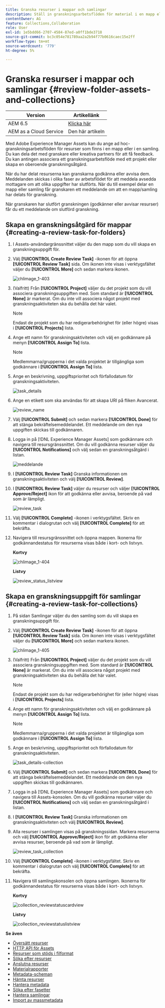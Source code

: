 ```yaml
---
title: Granska resurser i mappar och samlingar
description: Ställ in granskningsarbetsflöden för material i en mapp eller en samling och dela dem med granskare eller kreativa partners för att få feedback.
contentOwner: AG
feature: Collections,Collaboration
role: User
exl-id: 1e5bdd66-2707-4584-87ed-a0ff1bde3718
source-git-commit: bc3c054e781789aa2a2b94f77b0616caec15e2ff
workflow-type: tm+mt
source-wordcount: '779'
ht-degree: 5%

---
```


# Granska resurser i mappar och samlingar {#review-folder-assets-and-collections}

| Version | Artikellänk |
| -------- | ---------------------------- |
| AEM 6.5 | [Klicka här](https://experienceleague.adobe.com/docs/experience-manager-65/assets/using/bulk-approval.html?lang=en) |
| AEM as a Cloud Service | Den här artikeln |

Med Adobe Experience Manager Assets kan du ange ad hoc-granskningsarbetsflöden för resurser som finns i en mapp eller i en samling. Du kan dela det med granskare eller kreativa partners för att få feedback. Du kan antingen associera ett granskningsarbetsflöde med ett projekt eller skapa en oberoende granskningsåtgärd.

När du har delat resurserna kan granskarna godkänna eller avvisa dem. Meddelanden skickas i olika faser av arbetsflödet för att meddela avsedda mottagare om att olika uppgifter har slutförts. När du till exempel delar en mapp eller samling får granskaren ett meddelande om att en mapp/samling har delats för granskning.

När granskaren har slutfört granskningen (godkänner eller avvisar resurser) får du ett meddelande om slutförd granskning.

## Skapa en granskningsåtgärd för mappar {#creating-a-review-task-for-folders}

1. I Assets-användargränssnittet väljer du den mapp som du vill skapa en granskningsuppgift för.
1. Välj **[!UICONTROL Create Review Task]** -ikonen för att öppna **[!UICONTROL Review Task]** sida. Om ikonen inte visas i verktygsfältet väljer du **[!UICONTROL More]** och sedan markera ikonen.

   ![chlimage_1-403](assets/chlimage_1-403.png)

1. (Valfritt) Från **[!UICONTROL Project]** väljer du det projekt som du vill associera granskningsuppgiften med. Som standard är **[!UICONTROL None]** är markerat. Om du inte vill associera något projekt med granskningsaktiviteten ska du behålla det här valet.

   >[!NOTE]
   >
   >Endast de projekt som du har redigerarbehörighet för (eller högre) visas i **[!UICONTROL Projects]** lista.

1. Ange ett namn för granskningsaktiviteten och välj en godkännare på menyn **[!UICONTROL Assign To]** lista.

   >[!NOTE]
   >
   >Medlemmarna/grupperna i det valda projektet är tillgängliga som godkännare i **[!UICONTROL Assign To]** lista.

1. Ange en beskrivning, uppgiftsprioritet och förfallodatum för granskningsaktiviteten.

   ![task_details](assets/task_details.png)

1. Ange en etikett som ska användas för att skapa URI på fliken Avancerat.

   ![review_name](assets/review_name.png)

1. Välj **[!UICONTROL Submit]** och sedan markera **[!UICONTROL Done]** för att stänga bekräftelsemeddelandet. Ett meddelande om den nya uppgiften skickas till godkännaren.
1. Logga in på [!DNL Experience Manager Assets] som godkännare och navigera till resursgränssnittet. Om du vill godkänna resurser väljer du **[!UICONTROL Notifications]** och välj sedan en granskningsåtgärd i listan.

   ![meddelande](assets/notification.png)

1. I **[!UICONTROL Review Task]** Granska informationen om granskningsaktiviteten och välj **[!UICONTROL Review]**.
1. I **[!UICONTROL Review Task]** väljer du resurser och väljer **[!UICONTROL Approve/Reject]** ikon för att godkänna eller avvisa, beroende på vad som är lämpligt.

   ![review_task](assets/review_task.png)

1. Välj **[!UICONTROL Complete]** -ikonen i verktygsfältet. Skriv en kommentar i dialogrutan och välj  **[!UICONTROL Complete]** för att bekräfta.
1. Navigera till resursgränssnittet och öppna mappen. Ikonerna för godkännandestatus för resurserna visas både i kort- och listvyn.

   **Kortvy**

   ![chlimage_1-404](assets/chlimage_1-404.png)

   **Listvy**

   ![review_status_listview](assets/review_status_listview.png)

## Skapa en granskningsuppgift för samlingar {#creating-a-review-task-for-collections}

1. På sidan Samlingar väljer du den samling som du vill skapa en granskningsuppgift för.
1. Välj **[!UICONTROL Create Review Task]** -ikonen för att öppna **[!UICONTROL Review Task]** sida. Om ikonen inte visas i verktygsfältet väljer du **[!UICONTROL More]** och sedan markera ikonen.

   ![chlimage_1-405](assets/chlimage_1-405.png)

1. (Valfritt) Från **[!UICONTROL Project]** väljer du det projekt som du vill associera granskningsuppgiften med. Som standard är **[!UICONTROL None]** är markerat. Om du inte vill associera något projekt med granskningsaktiviteten ska du behålla det här valet.

   >[!NOTE]
   >
   >Endast de projekt som du har redigerarbehörighet för (eller högre) visas i **[!UICONTROL Projects]** lista.

1. Ange ett namn för granskningsaktiviteten och välj en godkännare på menyn **[!UICONTROL Assign To]** lista.

   >[!NOTE]
   >
   >Medlemmarna/grupperna i det valda projektet är tillgängliga som godkännare i **[!UICONTROL Assign To]** lista.

1. Ange en beskrivning, uppgiftsprioritet och förfallodatum för granskningsaktiviteten.

   ![task_details-collection](assets/task_details-collection.png)

1. Välj **[!UICONTROL Submit]** och sedan markera **[!UICONTROL Done]** för att stänga bekräftelsemeddelandet. Ett meddelande om den nya uppgiften skickas till godkännaren.
1. Logga in på [!DNL Experience Manager Assets] som godkännare och navigera till Assets-konsolen. Om du vill godkänna resurser väljer du **[!UICONTROL Notifications]** och välj sedan en granskningsåtgärd i listan.
1. I **[!UICONTROL Review Task]** Granska informationen om granskningsaktiviteten och välj **[!UICONTROL Review]**.
1. Alla resurser i samlingen visas på granskningssidan. Markera resurserna och välj **[!UICONTROL Approve/Reject]** ikon för att godkänna eller avvisa resurser, beroende på vad som är lämpligt.

   ![review_task_collection](assets/review_task_collection.png)

1. Välj **[!UICONTROL Complete]** -ikonen i verktygsfältet. Skriv en kommentar i dialogrutan och välj **[!UICONTROL Complete]** för att bekräfta.
1. Navigera till samlingskonsolen och öppna samlingen. Ikonerna för godkännandestatus för resurserna visas både i kort- och listvyn.

   **Kortvy**

   ![collection_reviewstatuscardview](assets/collection_reviewstatuscardview.png)

   **Listvy**

   ![collection_reviewstatuslistview](assets/collection_reviewstatuslistview.png)

**Se även**

* [Översätt resurser](translate-assets.md)
* [HTTP API för Assets](mac-api-assets.md)
* [Resurser som stöds i filformat](file-format-support.md)
* [Söka efter resurser](search-assets.md)
* [Anslutna resurser](use-assets-across-connected-assets-instances.md)
* [Materialrapporter](asset-reports.md)
* [Metadata-scheman](metadata-schemas.md)
* [Hämta resurser](download-assets-from-aem.md)
* [Hantera metadata](manage-metadata.md)
* [Söka efter fasetter](search-facets.md)
* [Hantera samlingar](manage-collections.md)
* [Import av massmetadata](metadata-import-export.md)
